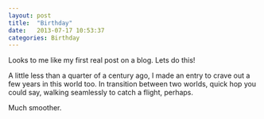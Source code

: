 ```yaml
---
layout: post
title:  "Birthday"
date:   2013-07-17 10:53:37
categories: Birthday
---
```


Looks to me like my first real post on a blog. Lets do this!

A little less than a quarter of a century ago, I made an entry to crave out a few years in this world too. In transition between two worlds, quick hop you could say, walking seamlessly to catch a flight, perhaps.

Much smoother.
